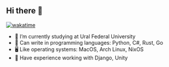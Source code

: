 ## Hi there 👋

[![wakatime](https://wakatime.com/badge/user/3a23e5c3-2e9e-4fb6-853f-140d8aa0914b.svg)](https://wakatime.com/@3a23e5c3-2e9e-4fb6-853f-140d8aa0914b)

- 📒 I’m currently studying at Ural Federal University
- 🚀 Can write in programming languages: Python, C#, Rust, Go
- 🖥️ Like operating systems: MacOS, Arch Linux, NixOS
- 🍩 Have experience working with Django, Unity
